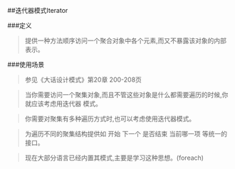 ##迭代器模式Iterator

###定义

>提供一种方法顺序访问一个聚合对象中各个元素,而又不暴露该对象的内部表示。

###使用场景

>参见《大话设计模式》第20章 200-208页

>当你需要访问一个聚集对象,而且不管这些对象是什么都需要遍历的时候,你就应该考虑用迭代器
模式。

>你需要对聚集有多种遍历方式时,也可以考虑使用迭代器模式。

>为遍历不同的聚集结构提供如 开始 下一个 是否结束 当前哪一项 等统一的接口。

>现在大部分语言已经内置其模式,主要是学习这种思想。(foreach)